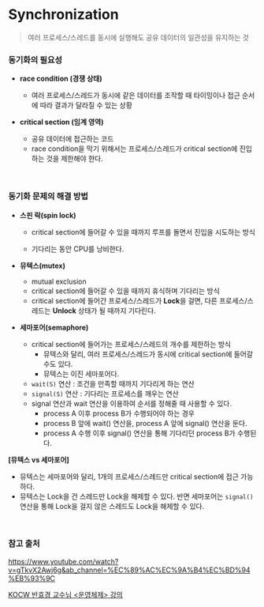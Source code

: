 # Synchronization

> 여러 프로세스/스레드를 동시에 실행해도 공유 데이터의 일관성을 유지하는 것



### 동기화의 필요성

- **race condition (경쟁 상태)** 
  - 여러 프로세스/스레드가 동시에 같은 데이터를 조작할 때 타이밍이나 접근 순서에 따라 결과가 달라질 수 있는 상황

- **critical section (임계 영역)**
  - 공유 데이터에 접근하는 코드
  - race condition을 막기 위해서는 프로세스/스레드가 critical section에 진입하는 것을 제한해야 한다.

<br>

### 동기화 문제의 해결 방법

- **스핀 락(spin lock)**

  - critical section에 들어갈 수 있을 때까지 루프를 돌면서 진입을 시도하는 방식

  - 기다리는 동안 CPU를 낭비한다.

- **뮤텍스(mutex)**
  - mutual exclusion
  - critical section에 들어갈 수 있을 때까지 휴식하며 기다리는 방식
  - critical section에 들어간 프로세스/스레드가 **Lock**을 걸면, 다른 프로세스/스레드는 **Unlock** 상태가 될 때까지 기다린다.

- **세마포어(semaphore)**
  - critical section에 들어가는 프로세스/스레드의 개수를 제한하는 방식
    - 뮤텍스와 달리, 여러 프로세스/스레드가 동시에 critical section에 들어갈 수도 있다.
    - 뮤텍스는 이진 세마포어다.
  - `wait(S)` 연산 : 조건을 만족할 때까지 기다리게 하는 연산
  - `signal(S)` 연산 : 기다리는 프로세스를 깨우는 연산
  - signal 연산과 wait 연산을 이용하여 순서를 정해줄 때 사용할 수 있다.
    - process A 이후 process B가 수행되어야 하는 경우
    - process B 앞에 wait() 연산을, process A 앞에 signal() 연산을 둔다.
    - process A 수행 이후 signal() 연산을 통해 기다리던 process B가 수행된다.

**[뮤텍스 vs 세마포어]**

- 뮤텍스는 세마포어와 달리, 1개의 프로세스/스레드만 critical section에 접근 가능하다.
- 뮤텍스는 Lock을 건 스레드만 Lock을 해제할 수 있다. 반면 세마포어는 `signal()` 연산을 통해 Lock을 걸지 않은 스레드도 Lock을 해제할 수 있다.

<br>

### 참고 출처

https://www.youtube.com/watch?v=gTkvX2Awj6g&ab_channel=%EC%89%AC%EC%9A%B4%EC%BD%94%EB%93%9C

[KOCW 반효경 교수님 <운영체제> 강의](http://www.kocw.net/home/cview.do?cid=3646706b4347ef09)